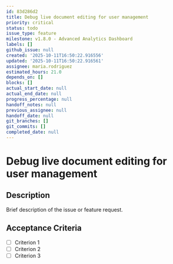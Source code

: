 ```yaml
---
id: 83d286d2
title: Debug live document editing for user management
priority: critical
status: todo
issue_type: feature
milestone: v1.8.0 - Advanced Analytics Dashboard
labels: []
github_issue: null
created: '2025-10-11T16:50:22.916556'
updated: '2025-10-11T16:50:22.916561'
assignee: maria.rodriguez
estimated_hours: 21.0
depends_on: []
blocks: []
actual_start_date: null
actual_end_date: null
progress_percentage: null
handoff_notes: null
previous_assignee: null
handoff_date: null
git_branches: []
git_commits: []
completed_date: null
---
```


# Debug live document editing for user management

## Description

Brief description of the issue or feature request.

## Acceptance Criteria

- [ ] Criterion 1
- [ ] Criterion 2
- [ ] Criterion 3